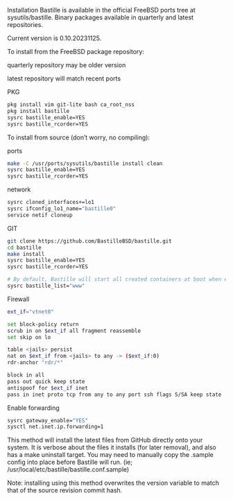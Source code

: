Installation
Bastille is available in the official FreeBSD ports tree at sysutils/bastille. Binary packages available in quarterly and latest repositories.

Current version is 0.10.20231125.

To install from the FreeBSD package repository:

quarterly repository may be older version

latest repository will match recent ports

PKG
```sh
pkg install vim git-lite bash ca_root_nss
pkg install bastille
sysrc bastille_enable=YES
sysrc bastille_rcorder=YES
```
To install from source (don’t worry, no compiling):

ports
```sh
make -C /usr/ports/sysutils/bastille install clean
sysrc bastille_enable=YES
sysrc bastille_rcorder=YES
```
network
```sh
sysrc cloned_interfaces+=lo1
sysrc ifconfig_lo1_name="bastille0"
service netif cloneup
```
GIT
```sh
git clone https://github.com/BastilleBSD/bastille.git
cd bastille
make install
sysrc bastille_enable=YES
sysrc bastille_rcorder=YES

# By default, Bastille will start all created containers at boot when enabled.
sysrc bastille_list="www"
```
Firewall
```sh
ext_if="vtnet0"

set block-policy return
scrub in on $ext_if all fragment reassemble
set skip on lo

table <jails> persist
nat on $ext_if from <jails> to any -> ($ext_if:0)
rdr-anchor "rdr/*"

block in all
pass out quick keep state
antispoof for $ext_if inet
pass in inet proto tcp from any to any port ssh flags S/SA keep state
```

Enable forwarding
```sh
sysrc gateway_enable="YES"
sysctl net.inet.ip.forwarding=1
```
This method will install the latest files from GitHub directly onto your system. It is verbose about the files it installs (for later removal), and also has a make uninstall target. You may need to manually copy the .sample config into place before Bastille will run. (ie; /usr/local/etc/bastille/bastille.conf.sample)

Note: installing using this method overwrites the version variable to match that of the source revision commit hash.


